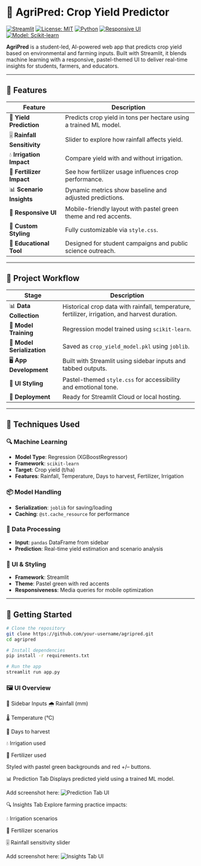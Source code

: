 # 🌾 AgriPred: Crop Yield Predictor

[![Streamlit](https://img.shields.io/badge/Streamlit-App-green?logo=streamlit)](https://streamlit.io)
[![License: MIT](https://img.shields.io/badge/License-MIT-yellow.svg)](https://opensource.org/licenses/MIT)
[![Python](https://img.shields.io/badge/Python-3.9+-blue?logo=python)](https://www.python.org/)
[![Responsive UI](https://img.shields.io/badge/UI-Responsive-lightgreen)](#)
[![Model: Scikit-learn](https://img.shields.io/badge/Model-Scikit--learn-orange?logo=scikit-learn)](https://scikit-learn.org/)

**AgriPred** is a student-led, AI-powered web app that predicts crop yield based on environmental and farming inputs. Built with Streamlit, it blends machine learning with a responsive, pastel-themed UI to deliver real-time insights for students, farmers, and educators.

---

## 🌟 Features

| Feature | Description |
|--------|-------------|
| 🌱 **Yield Prediction** | Predicts crop yield in tons per hectare using a trained ML model. |
| 🎚 **Rainfall Sensitivity** | Slider to explore how rainfall affects yield. |
| 💧 **Irrigation Impact** | Compare yield with and without irrigation. |
| 🌾 **Fertilizer Impact** | See how fertilizer usage influences crop performance. |
| 📊 **Scenario Insights** | Dynamic metrics show baseline and adjusted predictions. |
| 📱 **Responsive UI** | Mobile-friendly layout with pastel green theme and red accents. |
| 🎨 **Custom Styling** | Fully customizable via `style.css`. |
| 🧠 **Educational Tool** | Designed for student campaigns and public science outreach. |

---

## 🔧 Project Workflow

| Stage | Description |
|-------|-------------|
| 📊 **Data Collection** | Historical crop data with rainfall, temperature, fertilizer, irrigation, and harvest duration. |
| 🧪 **Model Training** | Regression model trained using `scikit-learn`. |
| 💾 **Model Serialization** | Saved as `crop_yield_model.pkl` using `joblib`. |
| 🖥️ **App Development** | Built with Streamlit using sidebar inputs and tabbed outputs. |
| 🎨 **UI Styling** | Pastel-themed `style.css` for accessibility and emotional tone. |
| 🚀 **Deployment** | Ready for Streamlit Cloud or local hosting. |

---

## 🧪 Techniques Used

### 🔍 Machine Learning
- **Model Type**: Regression (XGBoostRegressor)
- **Framework**: `scikit-learn`
- **Target**: Crop yield (t/ha)
- **Features**: Rainfall, Temperature, Days to harvest, Fertilizer, Irrigation

### 📦 Model Handling
- **Serialization**: `joblib` for saving/loading
- **Caching**: `@st.cache_resource` for performance

### 🧮 Data Processing
- **Input**: `pandas` DataFrame from sidebar
- **Prediction**: Real-time yield estimation and scenario analysis

### 🎨 UI & Styling
- **Framework**: Streamlit
- **Theme**: Pastel green with red accents
- **Responsiveness**: Media queries for mobile optimization

---

## 🚀 Getting Started

```bash
# Clone the repository
git clone https://github.com/your-username/agripred.git
cd agripred

# Install dependencies
pip install -r requirements.txt

# Run the app
streamlit run app.py
```

### 🖼️ UI Overview
🧭 Sidebar Inputs
🌧️ Rainfall (mm)

🌡️ Temperature (°C)

📅 Days to harvest

💧 Irrigation used

🌾 Fertilizer used

Styled with pastel green backgrounds and red +/– buttons.

📊 Prediction Tab
Displays predicted yield using a trained ML model.

Add screenshot here: ![Prediction Tab UI](https://github.com/user-attachments/assets/00708e75-9af8-434a-bea5-d999f779fdee)

🔍 Insights Tab
Explore farming practice impacts:

💧 Irrigation scenarios

🌾 Fertilizer scenarios

🎚 Rainfall sensitivity slider

Add screenshot here: ![Insights Tab UI](https://github.com/user-attachments/assets/049a1ea7-c4ea-4db0-afba-fe8cb4650867)
